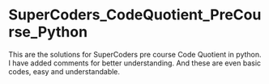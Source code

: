 # SuperCoders_CodeQuotient_PreCourse_Python

This are the solutions for SuperCoders pre course Code Quotient in python.
I have added comments for better understanding.
And these are even basic codes, easy and understandable.
